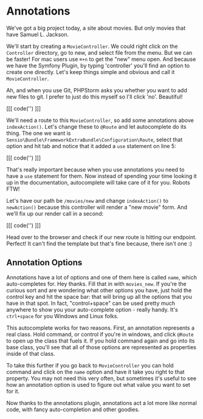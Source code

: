# Annotations

We've got a big project today, a site about movies. But only movies that 
have Samuel L. Jackson.

We'll start by creating a `MovieController`. We could right click on the
`Controller` directory, go to new, and select file from the menu. But we can
be faster! For mac users use `⌘+n` to get the "new" menu open. And because
we have the Symfony Plugin, by typing 'controller' you'll find an option to create 
one directly. Let's keep things simple and obvious and call it `MovieController`.

Ah, and when you use Git, PHPStorm asks you whether you want to add new files to
git. I prefer to just do this myself so I'll click 'no'. Beautiful!

[[[ code('') ]]]

We'll need a route to this `MovieController`, so add some annotations above `indexAction()`.
Let's change these to `@Route` and let autocomplete do its thing. The one we want is
`Sensio\Bundle\FrameworkExtraBundle\Configuration\Route`, select that option and hit
tab and notice that it added a `use` statement on line 5:

[[[ code('') ]]]

That's really important because when you use annotations you need to have a `use` statement
for them. Now instead of spending your time looking it up in the documentation, autocomplete
will take care of it for you. Robots FTW!

Let's have our path be `/movies/new` and change `indexAction()` to `newAction()` because
this controller will render a "new movie" form. And we'll fix up our render call in a second:

[[[ code('') ]]]

Head over to the browser and check if our new route is hitting our endpoint. Perfect! It can't
find the template but that's fine because, there isn't one :)

## Annotation Options

Annotations have a lot of options and one of them here is called `name`, which auto-completes
for. Hey thanks. Fill that in with `movies_new`. If you're the curious sort and are wondering
what other options you have, just hold the control key and hit the space bar: that will bring
up all the options that you have in that spot. In fact, "control+space" can be used pretty
much anywhere to show you your auto-complete option - really handy. It's `ctrl+space` for you
Windows and Linux folks.

This autocomplete works for two reasons. First, an annotation represents a real class. Hold
command, or control if you're in windows, and click `@Route` to open up the class that fuels
it. If you hold command again and go into its base class, you'll see that all of those
options are represented as properties inside of that class.

To take this further if you go back to `MovieController` you can hold command and click on
the `name` option and have it take you right to that property. You may not need this very
often, but sometimes it's useful to see how an annotation option is used to figure out what
value you want to set for it.

Now thanks to the annotations plugin, annotations act a lot more like normal code, with fancy
auto-completion and other goodies.
